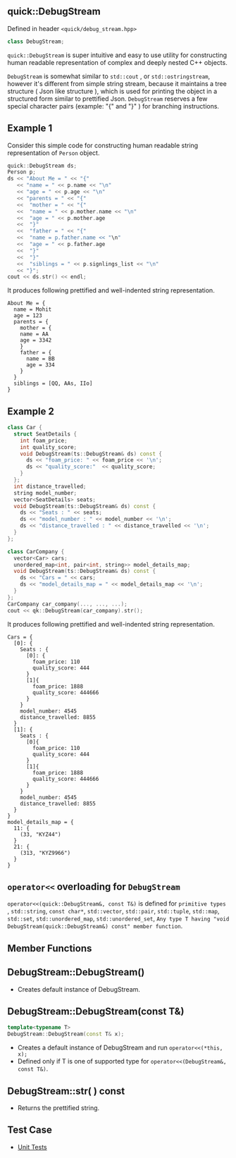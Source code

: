 

quick::DebugStream
--------------------------
Defined in header `<quick/debug_stream.hpp>`

```C++
class DebugStream;
```
`quick::DebugStream` is super intuitive and easy to use utility for constructing human readable representation of complex and deeply nested C++ objects. 

`DebugStream` is somewhat similar to `std::cout` ,  or `std::ostringstream`, however it's different from simple string stream, because it maintains a tree structure ( Json like structure ), which is used for printing the object in a structured form similar to prettified Json.
`DebugStream` reserves a few special character pairs (example: "{" and "}" ) for branching instructions.

## Example 1
Consider this simple code for constructing human readable string representation of  `Person` object.
```C++
quick::DebugStream ds;
Person p;
ds << "About Me = " << "{"
   << "name = " << p.name << "\n"
   << "age = " << p.age << "\n"
   << "parents = " << "{"
   <<  "mother = " << "{"
   <<  "name = " << p.mother.name << "\n"
   <<  "age = " << p.mother.age
   <<  "}"
   <<  "father = " << "{"
   <<  "name = p.father.name << "\n"
   <<  "age = " << p.father.age
   <<  "}"
   <<  "}"
   <<  "siblings = " << p.signlings_list << "\n"
   << "}";
cout << ds.str() << endl;
```
It produces following prettified and well-indented string representation. 
```
About Me = {
  name = Mohit
  age = 123
  parents = {
    mother = {
    name = AA
    age = 3342
    }
    father = {
      name = BB
      age = 334
    }
  }
  siblings = [QQ, AAs, IIo]
}
```

## Example 2

```C++
class Car {
  struct SeatDetails {
    int foam_price;
    int quality_score;
    void DebugStream(ts::DebugStream& ds) const {
      ds << "foam_price: " << foam_price << '\n';
      ds << "quality_score:"  << quality_score;
    }
  };
  int distance_travelled;
  string model_number;
  vector<SeatDetails> seats;
  void DebugStream(ts::DebugStream& ds) const {
    ds << "Seats : " << seats;
    ds << "model_number : " << model_number << '\n';
    ds << "distance_travelled : " << distance_travelled << '\n';
  }
};

class CarCompany {
  vector<Car> cars;
  unordered_map<int, pair<int, string>> model_details_map;
  void DebugStream(ts::DebugStream& ds) const {
    ds << "Cars = " << cars;
    ds << "model_details_map = " << model_details_map << '\n';
  }
};
CarCompany car_company(..., ..., ...);
cout << qk::DebugStream(car_company).str();
```
It produces following prettified and well-indented string representation.

```
Cars = {
  [0]: {
    Seats : {
      [0]: {
        foam_price: 110
        quality_score: 444
      }
      [1]{
        foam_price: 1888
        quality_score: 444666
      }
    }
    model_number: 4545
    distance_travelled: 8855
  }
  [1]: {
    Seats : {
      [0]{
        foam_price: 110
        quality_score: 444
      }
      [1]{
        foam_price: 1888
        quality_score: 444666
      }
    }
    model_number: 4545
    distance_travelled: 8855
  }
}
model_details_map = {
  11: {
    (33, "KYZ44")
  }
  21: {
    (313, "KYZ9966")
  }
}
```

## `operator<<` overloading for `DebugStream`

`operator<<(quick::DebugStream&, const T&)` is defined for  `primitive types` , `std::string`, `const char*`, `std::vector`, `std::pair`, `std::tuple`, `std::map`, `std::set`, `std::unordered_map`, `std::unordered_set`, `Any type T having "void DebugStream(quick::DebugStream&) const" member function`. 


Member Functions
-----------------------------------

## DebugStream::DebugStream()
- Creates default instance of DebugStream.


## DebugStream::DebugStream(const T&)
```C++
template<typename T>
DebugStream::DebugStream(const T& x);
```
- Creates a default instance of DebugStream and run `operator<<(*this, x);`
- Defined only if T is one of supported type for  `operator<<(DebugStream&, const T&)`.


## DebugStream::str( ) const
- Returns the prettified string.


Test Case
-------------------
- [Unit Tests](../tests/debug_stream_test.cpp)

